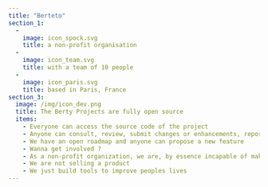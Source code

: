 ```yaml
---
title: "Berteto"
section_1:
  - 
    image: icon_spock.svg
    title: a non-profit organisation
  - 
    image: icon_team.svg
    title: with a team of 10 people
  - 
    image: icon_paris.svg
    title: based in Paris, France
section_3:
  image: /img/icon_dev.png
  title: The Berty Projects are fully open source
  items:
    - Everyone can access the source code of the project
    - Anyone can consult, review, submit changes or enhancements, report a bug, perform a security audit...
    - We have an open roadmap and anyone can propose a new feature
    - Wanna get involved ?
    - As a non-profit organization, we are, by essence incapable of making profit
    - We are not selling a product
    - We just build tools to improve peoples lives
---
```


<!-- everything is done in layouts/_default/home.html -->

